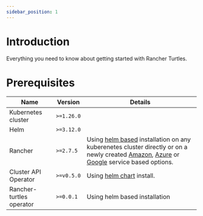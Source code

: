 ```yaml
---
sidebar_position: 1
---
```


# Introduction

Everything you need to know about getting started with Rancher Turtles.

# Prerequisites

| Name                     | Version    | Details                                                                                                                                                                                                                                                                                                                                                                                                                                                                                                                                                                                                                                                                                                               |
| ------------------------ | ---------- | --------------------------------------------------------------------------------------------------------------------------------------------------------------------------------------------------------------------------------------------------------------------------------------------------------------------------------------------------------------------------------------------------------------------------------------------------------------------------------------------------------------------------------------------------------------------------------------------------------------------------------------------------------------------------------------------------------------------- |
| Kubernetes cluster       | `>=1.26.0`   |                                                                                                                                                                                                                                                                                                                                                                                                                                                                                                                                                                                                                                                                                                                       |
| Helm                     | `>=3.12.0` |                                                                                                                                                                                                                                                                                                                                                                                                                                                                                                                                                                                                                                                                                                                       |
| Rancher                  | `>=2.7.5`  | Using [helm based](https://ranchermanager.docs.rancher.com/pages-for-subheaders/install-upgrade-on-a-kubernetes-cluster#install-the-rancher-helm-chart) installation on any kuberenetes cluster directly or on a newly created [Amazon](https://ranchermanager.docs.rancher.com/getting-started/installation-and-upgrade/install-upgrade-on-a-kubernetes-cluster/rancher-on-amazon-eks), [Azure](https://ranchermanager.docs.rancher.com/getting-started/installation-and-upgrade/install-upgrade-on-a-kubernetes-cluster/rancher-on-aks) or [Google](https://ranchermanager.docs.rancher.com/getting-started/installation-and-upgrade/install-upgrade-on-a-kubernetes-cluster/rancher-on-gke) service based options. |
| Cluster API Operator     | `>=v0.5.0` | Using [helm chart](https://github.com/kubernetes-sigs/cluster-api-operator/blob/main/docs/README.md#method-2-use-helm-charts) install.                                                                                                                                                                                                                                                                                                                                                                                                                                                                                                                                                                                |
| Rancher-turtles operator | `>=0.0.1`  | Using helm based installation                                                                                                                                                                                                                                                                                                                                                                                                                                                                                                                                                                                                                                                                                         |
